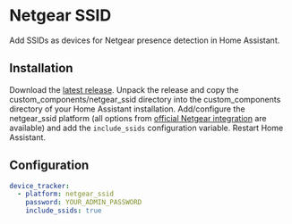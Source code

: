 # Netgear SSID 
Add SSIDs as devices for Netgear presence detection in Home Assistant.

## Installation
Download the [latest release](https://github.com/girtskokars/hass-netgear-ssid/releases/latest).
Unpack the release and copy the custom_components/netgear_ssid directory into the custom_components directory of your Home Assistant installation.
Add/configure the netgear_ssid platform (all options from [official Netgear integration](https://www.home-assistant.io/integrations/netgear/) are available) and add the ```include_ssids``` configuration variable.
Restart Home Assistant.

## Configuration
```yaml
device_tracker:
  - platform: netgear_ssid
    password: YOUR_ADMIN_PASSWORD
    include_ssids: true
```